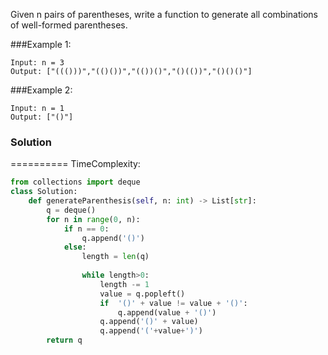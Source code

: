 
Given n pairs of parentheses, write a function to generate all combinations of well-formed parentheses.

###Example 1:
```
Input: n = 3
Output: ["((()))","(()())","(())()","()(())","()()()"]
```
###Example 2:
```
Input: n = 1
Output: ["()"]
```

### Solution
==========
TimeComplexity: 

```python
from collections import deque
class Solution:
    def generateParenthesis(self, n: int) -> List[str]:
        q = deque()
        for n in range(0, n):
            if n == 0:
                q.append('()')
            else:   
                length = len(q)
                
                while length>0:
                    length -= 1
                    value = q.popleft()
                    if  '()' + value != value + '()':
                        q.append(value + '()')
                    q.append('()' + value)
                    q.append('('+value+')')
        return q
```           
                
            
                
        
